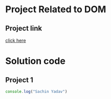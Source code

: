 # Project Related to DOM

## Project link
[click here](www.google.com)

# Solution code

## Project 1

```javascript
console.log("Sachin Yadav")

```